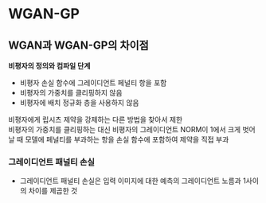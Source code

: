 # WGAN-GP

## WGAN과 WGAN-GP의 차이점
**비평자의 정의와 컴파일 단계**  
- 비평자 손실 함수에 그레이디언트 페널티 항을 포함
- 비평자의 가중치를 클리핑하지 않음
- 비평자에 배치 정규화 층을 사용하지 않음

비평자에게 립시츠 제약을 강제하는 다른 방법을 찾아서 제한  
비평자의 가중치를 클리핑하는 대신 비평자의 그레이디언트 NORM이 1에서 크게 벗어날 때 모델에 페널티를 부과하는 항을 손실 함수에 포함하여 제약을 직접 부과

### 그레이디언트 패널티 손실
- 그레이디언트 패널티 손실은 입력 이미지에 대한 예측의 그레이디언트 노름과 1사이의 차이를 제곱한 것
